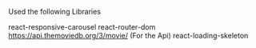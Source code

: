 Used the following Libraries

react-responsive-carousel
react-router-dom
https://api.themoviedb.org/3/movie/ (For the Api)
react-loading-skeleton